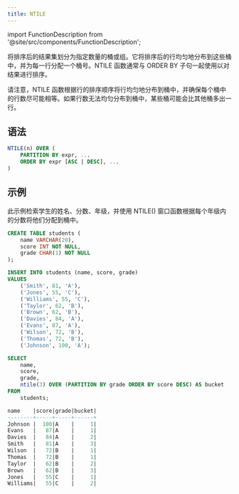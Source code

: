 ```yaml
---
title: NTILE
---
```

import FunctionDescription from '@site/src/components/FunctionDescription';

<FunctionDescription description="引入版本：v1.1.50"/>

将排序后的结果集划分为指定数量的桶或组。它将排序后的行均匀地分布到这些桶中，并为每一行分配一个桶号。NTILE 函数通常与 ORDER BY 子句一起使用以对结果进行排序。

请注意，NTILE 函数根据行的排序顺序将行均匀地分布到桶中，并确保每个桶中的行数尽可能相等。如果行数无法均匀分布到桶中，某些桶可能会比其他桶多出一行。

## 语法

```sql
NTILE(n) OVER (
	PARTITION BY expr, ...
	ORDER BY expr [ASC | DESC], ...
)
```

## 示例

此示例检索学生的姓名、分数、年级，并使用 NTILE() 窗口函数根据每个年级内的分数将他们分配到桶中。

```sql
CREATE TABLE students (
    name VARCHAR(20),
    score INT NOT NULL,
    grade CHAR(1) NOT NULL
);

INSERT INTO students (name, score, grade)
VALUES
    ('Smith', 81, 'A'),
    ('Jones', 55, 'C'),
    ('Williams', 55, 'C'),
    ('Taylor', 62, 'B'),
    ('Brown', 62, 'B'),
    ('Davies', 84, 'A'),
    ('Evans', 87, 'A'),
    ('Wilson', 72, 'B'),
    ('Thomas', 72, 'B'),
    ('Johnson', 100, 'A');

SELECT
    name,
    score,
    grade,
    ntile(3) OVER (PARTITION BY grade ORDER BY score DESC) AS bucket
FROM
    students;

name    |score|grade|bucket|
--------+-----+-----+------+
Johnson |  100|A    |     1|
Evans   |   87|A    |     1|
Davies  |   84|A    |     2|
Smith   |   81|A    |     3|
Wilson  |   72|B    |     1|
Thomas  |   72|B    |     1|
Taylor  |   62|B    |     2|
Brown   |   62|B    |     3|
Jones   |   55|C    |     1|
Williams|   55|C    |     2|
```